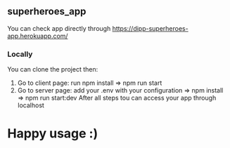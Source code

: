 ## superheroes_app
You can check app directly through https://dipp-superheroes-app.herokuapp.com/
### Locally
You can clone the project then:
  1. Go to client page: run npm install => npm run start
  2. Go to server page: add your .env with your configuration => npm install => npm run start:dev
After all steps tou can access your app through localhost
# Happy usage :)
